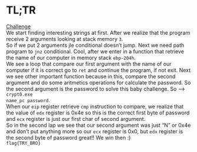 # TL;TR
<a href="https://atenea.ccn-cert.cni.es/challenges?category=reversing">Challenge</a><br>
We start finding interesting strings at first. After we realize that the program receive 2 arguments looking at stack memory <code>3</code>.<br>
So if we put 2 arguments jle conditional doesn’t jump. Next we need path program to <code>jnz</code> conditional. Cool, after we enter in a function that retrieve the name of our computer in memory stack <code>ebp-204h</code>.<br>
We see a loop that compare our first argument with the name of our computer if it is correct go to <code>ret</code> and continue the program, if not exit. Next we see other important function because in this, compare the second argument and do some aritmetics operations for calculate the password. So the second argument is the password to solve this baby challenge. So --> <code>crypt0.exe name_pc password</code>.<br>
When our <code>eip</code> register retrieve <code>cmp</code> instruction to compare, we realize that the value of <code>edx</code> register is 0x4e so this is the correct first byte of password and <code>ecx</code> register is just our first char of second argument.<br>
So in the second lap we see that our second argument was just “N” or 0x4e and don’t put anything more so our <code>ecx</code> register is 0x0, but <code>edx</code> register is the second byte of password great!! We win then :)<br>
<code>flag{TRY_BRO}</code>


